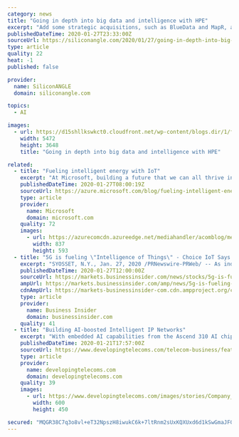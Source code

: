 ```yaml
---
category: news
title: "Going in depth into big data and intelligence with HPE"
excerpt: "Add some strategic acquisitions, such as BlueData and MapR, and the company is poised to capitalize on the new super powers of big data, artificial intelligence, and, of course, cloud computing. “It’s part of an entire workflow,” stated Patrick Osborne (pictured), vice president and general manager of big data, analytics and scale-out ..."
publishedDateTime: 2020-01-27T23:33:00Z
sourceUrl: https://siliconangle.com/2020/01/27/going-in-depth-into-big-data-and-intelligence-with-hpe-cubeconversations/
type: article
quality: 22
heat: -1
published: false

provider:
  name: SiliconANGLE
  domain: siliconangle.com

topics:
  - AI

images:
  - url: https://d15shllkswkct0.cloudfront.net/wp-content/blogs.dir/1/files/2020/01/Patrick-Osbourne.jpg
    width: 5472
    height: 3648
    title: "Going in depth into big data and intelligence with HPE"

related:
  - title: "Fueling intelligent energy with IoT"
    excerpt: "At Microsoft, building a future that we can all thrive in is at the center of everything we do. On January 16, as part of the announcement that Microsoft will be carbon negative by 2030, we discussed how advances in human prosperity, as measured by GDP growth, are inextricably tied to the use of energy."
    publishedDateTime: 2020-01-27T08:00:19Z
    sourceUrl: https://azure.microsoft.com/blog/fueling-intelligent-energy-with-iot/
    type: article
    provider:
      name: Microsoft
      domain: microsoft.com
    quality: 72
    images:
      - url: https://azurecomcdn.azureedge.net/mediahandler/acomblog/media/Default/blog/e97a92db-78b6-4875-bc47-04160885964b.png
        width: 837
        height: 593
  - title: "5G is fueling \"Intelligence of Things\" - Choice IoT Says Controlling Data Costs will be Essential"
    excerpt: "SYOSSET, N.Y., Jan. 27, 2020 /PRNewswire-PRWeb/ -- As industries worldwide spend billions to expand 5G networks and operate in the \"Intelligence of Things\" (the place in technology ... some form of coast-to-coast 5G coverage by the end of 2020. Sadana listed healthcare, hospitality, and transportation as a few of the many industries that ..."
    publishedDateTime: 2020-01-27T12:00:00Z
    sourceUrl: https://markets.businessinsider.com/news/stocks/5g-is-fueling-intelligence-of-things-choice-iot-says-controlling-data-costs-will-be-essential-1028846401
    ampUrl: https://markets.businessinsider.com/amp/news/5g-is-fueling-intelligence-of-things-choice-iot-says-controlling-data-costs-will-be-essential-1028846401
    cdnAmpUrl: https://markets-businessinsider-com.cdn.ampproject.org/c/s/markets.businessinsider.com/amp/news/5g-is-fueling-intelligence-of-things-choice-iot-says-controlling-data-costs-will-be-essential-1028846401
    type: article
    provider:
      name: Business Insider
      domain: businessinsider.com
    quality: 41
  - title: "Building AI-boosted Intelligent IP Networks"
    excerpt: "With embedded AI capabilities from the Ascend 310 AI chip, HiSecEngine USG12000 improves the threat detection performance by five times. By leveraging intelligent security event analysis and intelligent security policy optimization technologies, HiSecEngine USG12000 achieves service rollouts in minutes and implements service-driven policy ..."
    publishedDateTime: 2020-01-21T17:57:00Z
    sourceUrl: https://www.developingtelecoms.com/telecom-business/featured-articles/9113-building-ai-boosted-intelligent-ip-networks.html
    type: article
    provider:
      name: developingtelecoms.com
      domain: developingtelecoms.com
    quality: 39
    images:
      - url: https://www.developingtelecoms.com/images/stories/Company_Logos/Reliance_Communications_600.jpg
        width: 600
        height: 450

secured: "MQGR38C7q3o8vl+eT32NpszH8iwukC6k+7ltRnm2sUxKQXUxd6d1kSwGmaJFGSmShJa0j3b/bKbm7uJNHGY/wO87CPmaKdd9t0z8mhX3t5leH4uQOkn9RQ+V5THe61PmLX2+wnD5+GxqtJZ3Y5rYsBANtgWUi1VZpyij1iFQpywEviT3cKHn9O+ay09SW5PCwY3VcVyHF3JSDJ0R6KH11OU6+C0dOsufowbbS4usO/j9siBiz4QKeLz8ad0Xw4c8tdgpLR8K9vqnP/Eyqfi/jfBCO2LPIs4SXe5xHNjsBnU0AVwsxiOHWwZij+EyFlWC;L4Uo4IBiCd7HKsgrST+VSg=="
---
```



